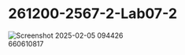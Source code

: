 # 261200-2567-2-Lab07-2

![Screenshot 2025-02-05 094426](https://github.com/user-attachments/assets/907bf274-da87-4446-87d8-81ba97c6d230)
<br>
660610817

